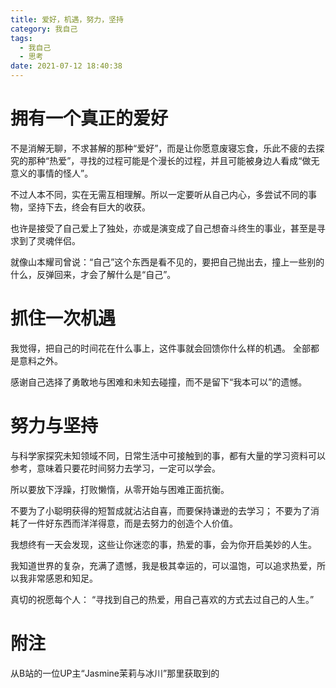 ```yaml
---
title: 爱好，机遇，努力，坚持
category: 我自己
tags:
  - 我自己
  - 思考
date: 2021-07-12 18:40:38
---
```

# 拥有一个真正的爱好
不是消解无聊，不求甚解的那种“爱好”，而是让你愿意废寝忘食，乐此不疲的去探究的那种“热爱”，寻找的过程可能是个漫长的过程，并且可能被身边人看成“做无意义的事情的怪人”。

不过人本不同，实在无需互相理解。所以一定要听从自己内心，多尝试不同的事物，坚持下去，终会有巨大的收获。

也许是接受了自己爱上了独处，亦或是演变成了自己想奋斗终生的事业，甚至是寻求到了灵魂伴侣。

就像山本耀司曾说：“自己”这个东西是看不见的，要把自己抛出去，撞上一些别的什么，反弹回来，才会了解什么是“自己”。

# 抓住一次机遇
我觉得，把自己的时间花在什么事上，这件事就会回馈你什么样的机遇。
全部都是意料之外。

感谢自己选择了勇敢地与困难和未知去碰撞，而不是留下“我本可以”的遗憾。

# 努力与坚持
与科学家探究未知领域不同，日常生活中可接触到的事，都有大量的学习资料可以参考，意味着只要花时间努力去学习，一定可以学会。

所以要放下浮躁，打败懒惰，从零开始与困难正面抗衡。

不要为了小聪明获得的短暂成就沾沾自喜，而要保持谦逊的去学习；
不要为了消耗了一件好东西而洋洋得意，而是去努力的创造个人价值。

我想终有一天会发现，这些让你迷恋的事，热爱的事，会为你开启美妙的人生。

我知道世界的复杂，充满了遗憾，我是极其幸运的，可以温饱，可以追求热爱，所以我非常感恩和知足。

真切的祝愿每个人：
“寻找到自己的热爱，用自己喜欢的方式去过自己的人生。”

# 附注
从B站的一位UP主“Jasmine茉莉与冰川”那里获取到的

